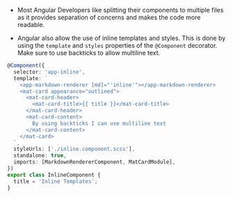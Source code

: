  - Most Angular Developers like splitting their components to multiple files as it provides separation of concerns and makes the code more readable.

 - Angular also allow the use of inline templates and styles. This is done by using the `template` and `styles` properties of the `@Component` decorator. Make sure to use backticks to allow multiline text.

  ```typescript
  @Component({
    selector: 'app-inline',
    template: `
      <app-markdown-renderer [md]="'inline'"></app-markdown-renderer>
      <mat-card appearance="outlined">
        <mat-card-header>
          <mat-card-title>{{ title }}</mat-card-title>
        </mat-card-header>
        <mat-card-content>
          By using backticks I can use multiline text
        </mat-card-content>
      </mat-card>
    `,
    styleUrls: ['./inline.component.scss'],
    standalone: true,
    imports: [MarkdownRendererComponent, MatCardModule],
  })
  export class InlineComponent {
    title = 'Inline Templates';
  }
  ```